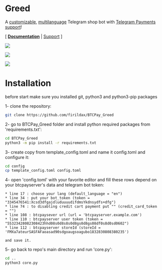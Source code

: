 # Greed

A [customizable](/config/template_config.toml), [multilanguage](/strings) Telegram shop bot with [Telegram Payments support](https://core.telegram.org/bots/payments)!  

\[ [**Documentation**](https://github.com/Steffo99/greed/wiki) | [Support](https://github.com/Steffo99/greed/issues/new/choose) \]

![](https://i.imgur.com/FdT2tRV.png)

![](https://i.imgur.com/rDYWdUB.png)

![](https://i.imgur.com/9plMzO6.png)



# Installation

before start make sure you installed git, python3 and python3-pip packages

1- clone the repository:
```bash
git clone https://github.com/firildax/BTCPay_Greed
```

2- go to BTCPay_Greed folder and install python required packages from 'requirements.txt':
```bash
cd BTCPay_Greed
python3 -m pip install -r requirements.txt
```
3- create copy from template_config.toml and name it config.toml and configure it:
```bash
cd config
cp template_config.toml config.toml
```
4- open 'config.toml' with your favorite editor and fill these rows depend on your btcpayserver's data and telegram bot token:

    * line 17 : choose your lang (default_language = "en")
    * line 34 : put your bot_token (token = "3345476541:Xcsd3dfgajdluduuuudifdmsYkdnsydfs+dfg")
    * line 74 : to disabling credit cart payment put "" (credit_card_token = "")
    * line 108 : btcpaysever url (url = 'btcpayserver.example.com')
    * line 110 : btcpayserver user token (token = "55323428082308423hhd08s0d8s8s0d8gs0d8gs08df0s8d0sd0602")
    * line 112 : btcpayserver storeId (storeId = 'FMXa7ateurSASFAFaoasad90sdgoaugsoagubo1832830808380235')

    and save it.

5- go back to repo's main directory and run 'core.py':
```bash
cd ..
python3 core.py
```

